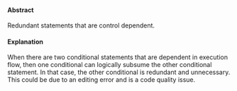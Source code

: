 #### Abstract
Redundant statements that are control dependent.

#### Explanation
When there are two conditional statements that are dependent in execution flow, then one conditional can logically subsume the other conditional statement. In that case, the other conditional is redundant and unnecessary. This could be due to an editing error and is a code quality issue.
